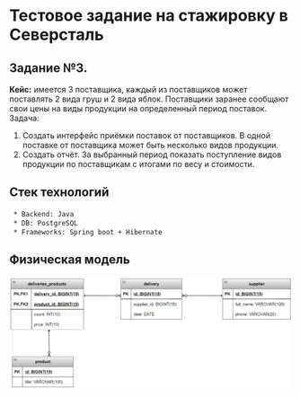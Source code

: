 # Тестовое задание на стажировку в Северсталь

## Задание №3.

**Кейс:** имеется 3 поставщика, каждый из поставщиков может поставлять 2 вида груш
и 2 вида яблок. Поставщики заранее сообщают свои цены на виды продукции на
определенный период поставок.
Задача:
1. Создать интерфейс приёмки поставок от поставщиков. В одной поставке от
   поставщика может быть несколько видов продукции.
2. Создать отчёт. За выбранный период показать поступление видов продукции по
   поставщикам с итогами по весу и стоимости.

## Стек технологий

     * Backend: Java
     * DB: PostgreSQL
     * Frameworks: Spring boot + Hibernate

## Физическая модель
![Физ. модель.png](https://github.com/TaimonFix/supplierOfProducts/blob/master/Физ.%20модель.png)

